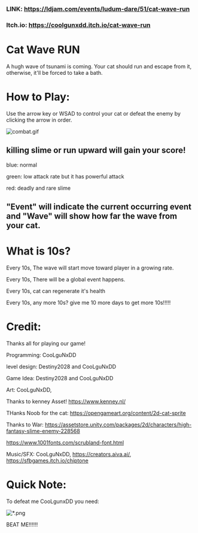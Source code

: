 ### LINK: https://ldjam.com/events/ludum-dare/51/cat-wave-run
### Itch.io: https://coolgunxdd.itch.io/cat-wave-run

# Cat Wave RUN

A hugh wave of tsunami is coming. Your cat should run and escape from it, otherwise, it'll be forced to take a bath.

# How to Play:

Use the arrow key or WSAD to control your cat or defeat the enemy by clicking the arrow in order.


![combat.gif](///raw/c4b/94/z/50246.gif)


## killing slime or run upward will gain your score!

blue: normal

green: low attack rate but it has powerful attack

red: deadly and rare slime

## "Event" will indicate the current occurring event and "Wave" will show how far the wave from your cat.

# What is 10s?

Every 10s, The wave will start move toward player in a growing rate. 

Every 10s, There will be a global event happens.

Every 10s, cat can regenerate it's health

Every 10s, any more 10s? give me 10 more days to get more 10s!!!!!


# Credit:

Thanks all for playing our game!

Programming: CooLguNxDD

level design: Destiny2028 and CooLguNxDD

Game Idea: Destiny2028 and CooLguNxDD

Art: CooLguNxDD,

Thanks to kenney Asset! https://www.kenney.nl/

THanks Noob for the cat: https://opengameart.org/content/2d-cat-sprite

Thanks to War: https://assetstore.unity.com/packages/2d/characters/high-fantasy-slime-enemy-228568

https://www.1001fonts.com/scrubland-font.html

Music/SFX: CooLguNxDD, https://creators.aiva.ai/, https://sfbgames.itch.io/chiptone

# Quick Note:

To defeat me CooLgunxDD you need:

![*.png](https://media.discordapp.net/attachments/1020501461295190079/1026440766253432962/unknown.png?width=1197&height=669)

BEAT ME!!!!!!
